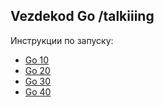 ## Vezdekod Go /talkiiing

Инструкции по запуску:
* [Go 10](vezdekod_go_10/README.md)
* [Go 20](vezdekod_go_20/README.md)
* [Go 30](vezdekod_go_30/README.md)
* [Go 40](vezdekod_go_40/README.md)